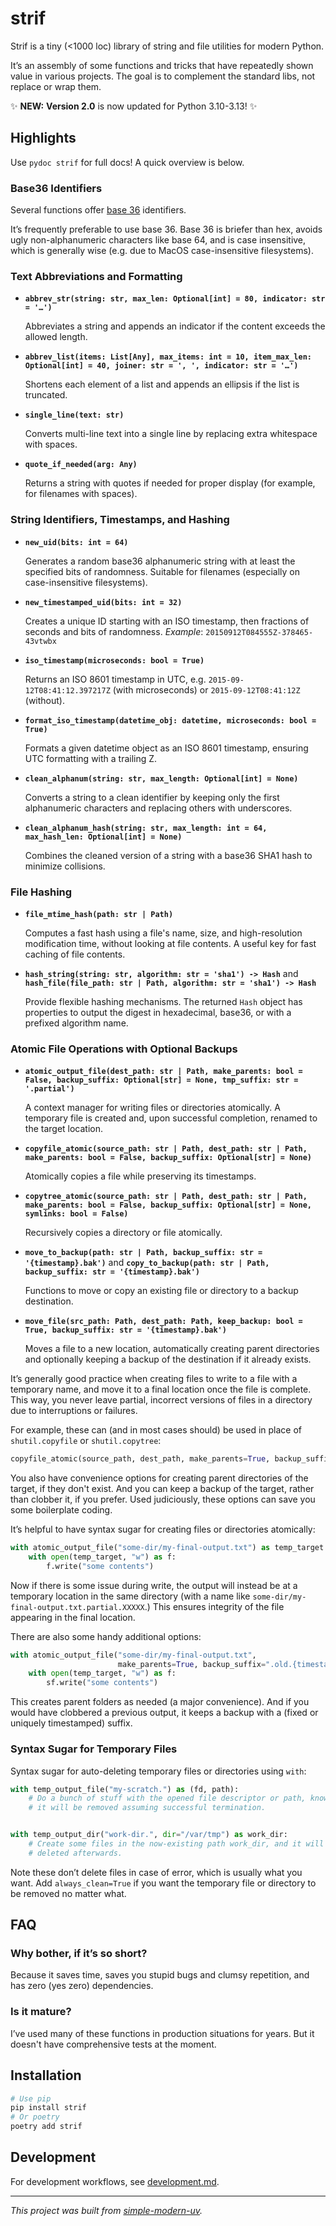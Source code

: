 # strif

Strif is a tiny (<1000 loc) library of string and file utilities for modern Python.

It’s an assembly of some functions and tricks that have repeatedly shown value in
various projects. The goal is to complement the standard libs, not replace or wrap them.

✨ **NEW:** **Version 2.0** is now updated for Python 3.10-3.13! ✨

## Highlights

Use `pydoc strif` for full docs!
A quick overview is below.

### Base36 Identifiers

Several functions offer [base 36](https://en.wikipedia.org/wiki/Base36) identifiers.

It’s frequently preferable to use base 36. Base 36 is briefer than hex, avoids ugly
non-alphanumeric characters like base 64, and is case insensitive, which is generally
wise (e.g. due to MacOS case-insensitive filesystems).

### Text Abbreviations and Formatting

- **`abbrev_str(string: str, max_len: Optional[int] = 80, indicator: str = '…')`**

  Abbreviates a string and appends an indicator if the content exceeds the allowed
  length.

- **`abbrev_list(items: List[Any], max_items: int = 10, item_max_len: Optional[int] =
  40, joiner: str = ', ', indicator: str = '…')`**

  Shortens each element of a list and appends an ellipsis if the list is truncated.

- **`single_line(text: str)`**

  Converts multi-line text into a single line by replacing extra whitespace with spaces.

- **`quote_if_needed(arg: Any)`**

  Returns a string with quotes if needed for proper display (for example, for filenames
  with spaces).

### String Identifiers, Timestamps, and Hashing

- **`new_uid(bits: int = 64)`**

  Generates a random base36 alphanumeric string with at least the specified bits of
  randomness. Suitable for filenames (especially on case-insensitive filesystems).

- **`new_timestamped_uid(bits: int = 32)`**

  Creates a unique ID starting with an ISO timestamp, then fractions of seconds and bits
  of randomness. *Example*: `20150912T084555Z-378465-43vtwbx`

- **`iso_timestamp(microseconds: bool = True)`**

  Returns an ISO 8601 timestamp in UTC, e.g. `2015-09-12T08:41:12.397217Z` (with
  microseconds) or `2015-09-12T08:41:12Z` (without).

- **`format_iso_timestamp(datetime_obj: datetime, microseconds: bool = True)`**

  Formats a given datetime object as an ISO 8601 timestamp, ensuring UTC formatting with
  a trailing Z.

- **`clean_alphanum(string: str, max_length: Optional[int] = None)`**

  Converts a string to a clean identifier by keeping only the first alphanumeric
  characters and replacing others with underscores.

- **`clean_alphanum_hash(string: str, max_length: int = 64, max_hash_len: Optional[int]
  = None)`**

  Combines the cleaned version of a string with a base36 SHA1 hash to minimize
  collisions.

### File Hashing

- **`file_mtime_hash(path: str | Path)`**

  Computes a fast hash using a file's name, size, and high-resolution modification time,
  without looking at file contents.
  A useful key for fast caching of file contents.

- **`hash_string(string: str, algorithm: str = 'sha1') -> Hash`** and
  **`hash_file(file_path: str | Path, algorithm: str = 'sha1') -> Hash`**

  Provide flexible hashing mechanisms.
  The returned `Hash` object has properties to output the digest in hexadecimal, base36,
  or with a prefixed algorithm name.

### Atomic File Operations with Optional Backups

- **`atomic_output_file(dest_path: str | Path, make_parents: bool = False,
  backup_suffix: Optional[str] = None, tmp_suffix: str = '.partial')`**

  A context manager for writing files or directories atomically.
  A temporary file is created and, upon successful completion, renamed to the target
  location.

- **`copyfile_atomic(source_path: str | Path, dest_path: str | Path, make_parents: bool
  = False, backup_suffix: Optional[str] = None)`**

  Atomically copies a file while preserving its timestamps.

- **`copytree_atomic(source_path: str | Path, dest_path: str | Path, make_parents: bool
  = False, backup_suffix: Optional[str] = None, symlinks: bool = False)`**

  Recursively copies a directory or file atomically.

- **`move_to_backup(path: str | Path, backup_suffix: str = '{timestamp}.bak')`** and
  **`copy_to_backup(path: str | Path, backup_suffix: str = '{timestamp}.bak')`**

  Functions to move or copy an existing file or directory to a backup destination.

- **`move_file(src_path: Path, dest_path: Path, keep_backup: bool = True, backup_suffix:
  str = '{timestamp}.bak')`**

  Moves a file to a new location, automatically creating parent directories and
  optionally keeping a backup of the destination if it already exists.

It’s generally good practice when creating files to write to a file with a temporary
name, and move it to a final location once the file is complete.
This way, you never leave partial, incorrect versions of files in a directory due to
interruptions or failures.

For example, these can (and in most cases should) be used in place of `shutil.copyfile`
or `shutil.copytree`:

```python
copyfile_atomic(source_path, dest_path, make_parents=True, backup_suffix=None)
```

You also have convenience options for creating parent directories of the target, if they
don't exist. And you can keep a backup of the target, rather than clobber it, if you
prefer. Used judiciously, these options can save you some boilerplate coding.

It’s helpful to have syntax sugar for creating files or directories atomically:

```python
with atomic_output_file("some-dir/my-final-output.txt") as temp_target:
    with open(temp_target, "w") as f:
        f.write("some contents")
```

Now if there is some issue during write, the output will instead be at a temporary
location in the same directory (with a name like
`some-dir/my-final-output.txt.partial.XXXXX`.) This ensures integrity of the file
appearing in the final location.

There are also some handy additional options:

```python
with atomic_output_file("some-dir/my-final-output.txt",
                        make_parents=True, backup_suffix=".old.{timestamp}") as temp_target:
    with open(temp_target, "w") as f:
        sf.write("some contents")
```

This creates parent folders as needed (a major convenience).
And if you would have clobbered a previous output, it keeps a backup with a (fixed or
uniquely timestamped) suffix.

### Syntax Sugar for Temporary Files

Syntax sugar for auto-deleting temporary files or directories using `with`:

```python
with temp_output_file("my-scratch.") as (fd, path):
    # Do a bunch of stuff with the opened file descriptor or path, knowing
    # it will be removed assuming successful termination.


with temp_output_dir("work-dir.", dir="/var/tmp") as work_dir:
    # Create some files in the now-existing path work_dir, and it will be
    # deleted afterwards.
```

Note these don’t delete files in case of error, which is usually what you want.
Add `always_clean=True` if you want the temporary file or directory to be removed no
matter what.

## FAQ

### Why bother, if it’s so short?

Because it saves time, saves you stupid bugs and clumsy repetition, and has zero (yes
zero) dependencies.

### Is it mature?

I’ve used many of these functions in production situations for years.
But it doesn't have comprehensive tests at the moment.

## Installation

```sh
# Use pip
pip install strif
# Or poetry
poetry add strif
```

## Development

For development workflows, see [development.md](development.md).

* * *

*This project was built from
[simple-modern-uv](https://github.com/jlevy/simple-modern-uv).*
